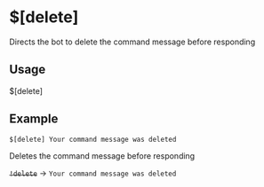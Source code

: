 # $[delete]
Directs the bot to delete the command message before responding

## Usage
$[delete]

## Example
    $[delete] Your command message was deleted

Deletes the command message before responding

~~`!delete`~~ -> `Your command message was deleted`
